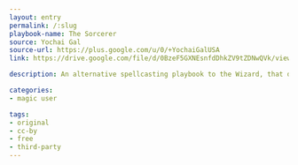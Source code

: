 ```yaml
---
layout: entry
permalink: /:slug
playbook-name: The Sorcerer
source: Yochai Gal
source-url: https://plus.google.com/u/0/+YochaiGalUSA
link: https://drive.google.com/file/d/0BzeF5GXNEsnfdDhkZV9tZDNwQVk/view

description: An alternative spellcasting playbook to the Wizard, that doesn't require spell memorization. Also makes Julienne Fries!

categories:
- magic user

tags:
- original
- cc-by
- free
- third-party
---
```

